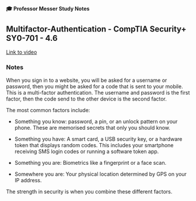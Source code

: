 #### 🎓 Professor Messer Study Notes

##  Multifactor-Authentication - CompTIA Security+ SY0-701 - 4.6

[Link to video](https://youtu.be/MpIzA4fNWew?si=hK3DCZxz9BinHdWE)

### Notes

When you sign in to a website, you will be asked for a username or password, then you might be asked for a code that is sent to your mobile. This is a multi-factor authentication. The username and password is the first factor, then the code send to the other device is the second factor.

The most common factors include:

- Something you know: password, a pin, or an unlock pattern on your phone. These are memorised secrets that only you should know.

- Something you have: A smart card, a USB security key, or a hardware token that displays random codes. This includes your smartphone receiving SMS login codes or running a software token app.

- Something you are: Biometrics like a fingerprint or a face scan.

- Somewhere you are: Your physical location determined by GPS on your IP address.

The strength in security is when you combine these different factors.
